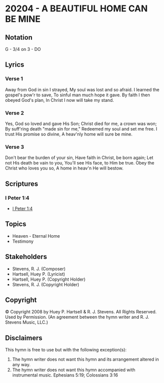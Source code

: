 # 20204 - A BEAUTIFUL HOME CAN BE MINE

## Notation

G - 3/4 on 3 - DO

## Lyrics

### Verse 1

Away from God in sin I strayed, My soul was lost and so afraid. I learned the gospel's pow'r to save, To sinful man much hope it gave. By faith I then obeyed God's plan, In Christ I now will take my stand. 

### Verse 2

Yes, God so loved and gave His Son; Christ died for me, a crown was won; By suff'ring death "made sin for me," Redeemed my soul and set me free. I trust His promise so divine, A heav'nly home will sure be mine. 

### Verse 3

Don't bear the burden of your sin, Have faith in Christ, be born again; Let not His death be vain to you, You'll see His face, to Him be true. Obey the Christ who loves you so, A home in heav'n He will bestow. 


## Scriptures

### I Peter 1:4

- [I Peter 1:4](https://www.biblegateway.com/passage/?search=I%20Peter%201%3A4)


## Topics

- Heaven - Eternal Home
- Testimony

## Stakeholders

- Stevens, R. J. (Composer)
- Hartsell, Huey P. (Lyricist)
- Hartsell, Huey P. (Copyright Holder)
- Stevens, R. J. (Copyright Holder)

## Copyright

© Copyright 2008 by Huey P. Hartsell &  R. J. Stevens.   All Rights Reserved. Used by Permission.
(An agreement between the hymn writer and R. J. Stevens Music, LLC.)

## Disclaimers

This hymn is free to use but with the following exception(s):
1. The hymn writer does not want this hymn and its arrangement altered in any way.
2. The hymn writer does not want this hymn accompanied with instrumental music.
Ephesians 5:19; Colossians 3:16

